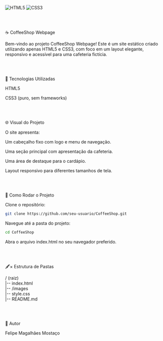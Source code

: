 ![HTML5](https://img.shields.io/badge/HTML5-E34F26?style=for-the-badge&logo=html5&logoColor=white)
![CSS3](https://img.shields.io/badge/CSS3-1572B6?style=for-the-badge&logo=css3&logoColor=white)


<br>
<br>

☕ CoffeeShop Webpage

Bem-vindo ao projeto CoffeeShop Webpage! Este é um site estático criado utilizando apenas HTML5 e CSS3, com foco em um layout elegante, responsivo e acessível para uma cafeteria fictícia.

<br>
<br>

🔹 Tecnologias Utilizadas

HTML5

CSS3 (puro, sem frameworks)

<br>
<br>

🌐 Visual do Projeto

O site apresenta:

Um cabeçalho fixo com logo e menu de navegação.

Uma seção principal com apresentação da cafeteria.

Uma área de destaque para o cardápio.

Layout responsivo para diferentes tamanhos de tela.

<br>
<br>

🔄 Como Rodar o Projeto

Clone o repositório:
```bash
git clone https://github.com/seu-usuario/CoffeeShop.git
```

Navegue até a pasta do projeto:

```bash
cd CoffeeShop
```
Abra o arquivo index.html no seu navegador preferido.

<br>
<br>

🖋× Estrutura de Pastas

/ (raiz) <br>
|-- index.html <br>
|-- /images <br>
|-- style.css <br>
|-- README.md <br>

<br>
<br>

👤 Autor

Felipe Magalhães Mostaço
